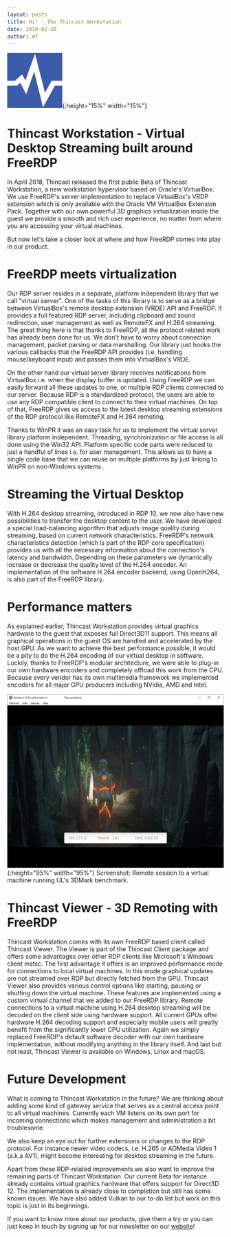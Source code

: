 ```yaml
---
layout: posts
title: Hi! - The Thincast Workstation
date: 2019-02-20
author: mf
---
```

![tcw-icon](/assets/tcw/tcw_icon.png){:height="15%" width="15%"}

# Thincast Workstation - Virtual Desktop Streaming built around FreeRDP
In April 2018, Thincast released the first public Beta of Thincast Workstation, a new workstation hypervisor based on Oracle's VirtualBox.
We use FreeRDP's server implementation to replace VirtualBox's VRDP extension which is only available with the Oracle VM VirtualBox Extension Pack.
Together with our own powerful 3D graphics virtualization inside the guest we provide a smooth and rich user experience, no matter from where you are accessing your virtual machines.

But now let's take a closer look at where and how FreeRDP comes into play in our product.

# FreeRDP meets virtualization
Our RDP server resides in a separate, platform independent library that we call "virtual server". One of the tasks of this library is to serve as a bridge between VirtualBox's
remote desktop extension (VRDE) API and FreeRDP. It provides a full featured RDP server, including clipboard and sound redirection, user management as well as RemoteFX and H.264
streaming. The great thing here is that thanks to FreeRDP, all the protocol related work has already been done for us. We don't have to worry about connection management, packet
parsing or data marshalling. Our library just hooks the various callbacks that the FreeRDP API provides (i.e. handling mouse/keyboard input) and passes them into VirtualBox's VRDE.

On the other hand our virtual server library receives notifications from VirtualBox i.e. when the display buffer is updated. Using FreeRDP we can easily forward all these
updates to one, or multiple RDP clients connected to our server. Because RDP is a standardized protocol, the users are able to use any RDP compatible client to connect to their
virtual machines. On top of that, FreeRDP gives us access to the latest desktop streaming extensions of the RDP protocol like RemoteFX and H.264 remoting.

Thanks to WinPR it was an easy task for us to implement the virtual server library platform independent. Threading, synchronization or file access is all done using the Win32
API. Platform specific code parts were reduced to just a handful of lines i.e. for user management. This allows us to have a single code base that we can reuse on multiple
platforms by just linking to WinPR on non-Windows systems.

# Streaming the Virtual Desktop
With H.264 desktop streaming, introduced in RDP 10, we now also have new possibilities to transfer the desktop content to the user. We have developed a special load-balancing
algorithm that adjusts image quality during streaming, based on current network characteristics. FreeRDP's network characteristics detection (which is part of the RDP core
specification) provides us with all the necessary information about the connection's latency and bandwidth. Depending on these parameters we dynamically increase or decrease the
quality level of the H.264 encoder. An implementation of the software H.264 encoder backend, using OpenH264, is also part of the FreeRDP library.

# Performance matters
As explained earlier, Thincast Workstation provides virtual graphics hardware to the guest that exposes full Direct3D11 support. This means all graphical operations in the guest
OS are handled and accelerated by the host GPU. As we want to achieve the best performance possible, it would be a pity to do the H.264 encoding of our virtual desktop in
software. Luckily, thanks to FreeRDP's modular architecture, we were able to plug-in our own hardware encoders and completely offload this work from the CPU. Because every vendor
has its own multimedia framework we implemented encoders for all major GPU producers including NVidia, AMD and Intel.

![tcw-screenshot](/assets/tcw/tcw_screenshot.png){:height="95%" width="95%"}
Screenshot: Remote session to a virtual machine running UL's 3DMark benchmark.

# Thincast Viewer - 3D Remoting with FreeRDP
Thincast Workstation comes with its own FreeRDP based client called Thincast Viewer. The Viewer is part of the Thincast Client package and offers some advantages over other RDP
clients like Microsoft's Windows client mstsc. The first advantage it offers is an improved performance mode for connections to local virtual machines. In this mode graphical
updates are not streamed over RDP but directly fetched from the GPU. Thincast Viewer also provides various control options like starting, pausing or shutting down the virtual
machine. These features are implemented using a custom virtual channel that we added to our FreeRDP library. Remote connections to a virtual machine using H.264 desktop streaming
will be decoded on the client side using hardware support. All current GPUs offer hardware H.264 decoding support and especially mobile users will greatly benefit from the
significantly lower CPU utilization. Again we simply replaced FreeRDP's default software decoder with our own hardware implementation, without modifying anything in the library
itself. And last but not least, Thincast Viewer is available on Windows, Linux and macOS.

# Future Development
What is coming to Thincast Workstation in the future? We are thinking about adding some kind of gateway service that serves as a central access point to all virtual machines.
Currently each VM listens on its own port for incoming connections which makes management and administration a bit troublesome.

We also keep an eye out for further extensions or changes to the RDP protocol. For instance newer video codecs, i.e. H.265 or AOMedia Video 1 (a.k.a AV1), might become interesting for
desktop streaming in the future.

Apart from these RDP-related improvements we also want to improve the remaining parts of Thincast Workstation. Our current Beta for instance already contains virtual graphics
hardware that offers support for Direct3D 12. The implementation is already close to completion but still has some known issues. We have also added Vulkan to our to-do list but
work on this topic is just in its beginnings.

If you want to know more about our products, give them a try or you can just keep in touch by signing up for our newsletter on our [website](https://thincast.com)!

